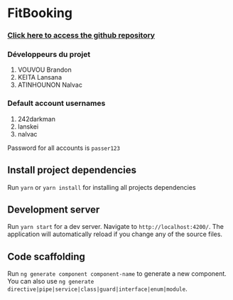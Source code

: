 # FitBooking

### [Click here to access the github repository](https://github.com/242darkman/sport-resa.git)

### Développeurs du projet

1. VOUVOU Brandon
2. KEITA Lansana
3. ATINHOUNON Nalvac

### Default account usernames

1. 242darkman
2. lanskei
3. nalvac

Password for all accounts is `passer123`

## Install project dependencies

Run `yarn` or `yarn install` for installing all projects dependencies

## Development server

Run `yarn start` for a dev server. Navigate to `http://localhost:4200/`. The application will automatically reload if you change any of the source files.

## Code scaffolding

Run `ng generate component component-name` to generate a new component. You can also use `ng generate directive|pipe|service|class|guard|interface|enum|module`.
